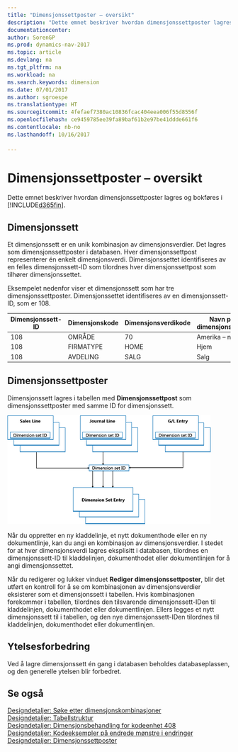 ```yaml
---
title: "Dimensjonssettposter – oversikt"
description: "Dette emnet beskriver hvordan dimensjonssettposter lagres og bokføres i [!INCLUDE[d365fin](includes/d365fin_md.MD)]."
documentationcenter: 
author: SorenGP
ms.prod: dynamics-nav-2017
ms.topic: article
ms.devlang: na
ms.tgt_pltfrm: na
ms.workload: na
ms.search.keywords: dimension
ms.date: 07/01/2017
ms.author: sgroespe
ms.translationtype: HT
ms.sourcegitcommit: 4fefaef7380ac10836fcac404eea006f55d8556f
ms.openlocfilehash: ce9459785ee39fa89baf61b2e97be41ddde661f6
ms.contentlocale: nb-no
ms.lasthandoff: 10/16/2017

---
```

# <a name="dimension-set-entries-overview"></a>Dimensjonssettposter – oversikt
Dette emnet beskriver hvordan dimensjonssettposter lagres og bokføres i [!INCLUDE[d365fin](includes/d365fin_md.md)].  
  
## <a name="dimension-sets"></a>Dimensjonssett  
Et dimensjonssett er en unik kombinasjon av dimensjonsverdier. Det lagres som dimensjonssettposter i databasen. Hver dimensjonssettpost representerer én enkelt dimensjonsverdi. Dimensjonssettet identifiseres av en felles dimensjonssett-ID som tilordnes hver dimensjonssettpost som tilhører dimensjonssettet.  
  
Eksempelet nedenfor viser et dimensjonssett som har tre dimensjonssettposter. Dimensjonssettet identifiseres av en dimensjonssett-ID, som er 108.  
  
|Dimensjonssett-ID|Dimensjonskode|Dimensjonsverdikode|Navn på dimensjonsverdi|  
|----------------------|--------------------|--------------------------|--------------------------|  
|108|OMRÅDE|70|Amerika – nord|  
|108|FIRMATYPE|HOME|Hjem|  
|108|AVDELING|SALG|Salg|  
  
## <a name="dimension-set-entries"></a>Dimensjonssettposter  
Dimensjonssett lagres i tabellen med **Dimensjonssettpost** som dimensjonssettposter med samme ID for dimensjonssett.  
  
![Oversikt over dimensjonspost](media/dimensionentrynav7.png "DimensionEntryNAV7")  
  
Når du oppretter en ny kladdelinje, et nytt dokumenthode eller en ny dokumentlinje, kan du angi en kombinasjon av dimensjonsverdier. I stedet for at hver dimensjonsverdi lagres eksplisitt i databasen, tilordnes en dimensjonssett-ID til kladdelinjen, dokumenthodet eller dokumentlinjen for å angi dimensjonssettet.  
  
Når du redigerer og lukker vinduet **Rediger dimensjonssettposter**, blir det utført en kontroll for å se om kombinasjonen av dimensjonsverdier eksisterer som et dimensjonssett i tabellen. Hvis kombinasjonen forekommer i tabellen, tilordnes den tilsvarende dimensjonssett-IDen til kladdelinjen, dokumenthodet eller dokumentlinjen. Ellers legges et nytt dimensjonssett til i tabellen, og den nye dimensjonssett-IDen tilordnes til kladdelinjen, dokumenthodet eller dokumentlinjen.  
  
## <a name="performance-improvement"></a>Ytelsesforbedring  
Ved å lagre dimensjonssett én gang i databasen beholdes databaseplassen, og den generelle ytelsen blir forbedret.  
  
## <a name="see-also"></a>Se også  
[Designdetaljer: Søke etter dimensjonskombinasjoner](design-details-searching-for-dimension-combinations.md)   
[Designdetaljer: Tabellstruktur](design-details-table-structure.md)   
[Designdetaljer: Dimensjonsbehandling for kodeenhet 408](design-details-codeunit-408-dimension-management.md)   
[Designdetaljer: Kodeeksempler på endrede mønstre i endringer](design-details-code-examples-of-changed-patterns-in-modifications.md)   
[Designdetaljer: Dimensjonssettposter](design-details-dimension-set-entries.md)   

